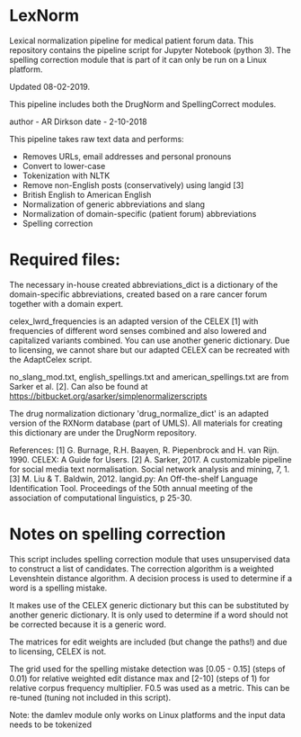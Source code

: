 # LexNorm

Lexical normalization pipeline for medical patient forum data. This repository contains the pipeline script for Jupyter Notebook (python 3). The spelling correction module that is part of it can only be run on a Linux platform. 

Updated 08-02-2019. 

This pipeline includes both the DrugNorm and SpellingCorrect modules. 

author - AR Dirkson 
date - 2-10-2018

This pipeline takes raw text data and performs: 
- Removes URLs, email addresses and personal pronouns
- Convert to lower-case
- Tokenization with NLTK 
- Remove non-English posts (conservatively) using langid [3]
- British English to American English 
- Normalization of generic abbreviations and slang 
- Normalization of domain-specific (patient forum) abbreviations 
- Spelling correction 

# Required files: 
The necessary in-house created abbreviations_dict is a dictionary of the domain-specific abbreviations, created based on a rare cancer forum together with a domain expert.

celex_lwrd_frequencies is an adapted version of the CELEX [1] with frequencies of different word senses combined and also lowered and capitalized variants combined. You can use another generic dictionary. Due to licensing, we cannot share but our adapted CELEX can be recreated with the AdaptCelex script.

no_slang_mod.txt, english_spellings.txt and american_spellings.txt are from Sarker et al. [2]. Can also be found at https://bitbucket.org/asarker/simplenormalizerscripts

The drug normalization dictionary 'drug_normalize_dict' is an adapted version of the RXNorm database (part of UMLS). All materials for creating this dictionary are under the DrugNorm repository. 

References: 
[1] G. Burnage, R.H. Baayen, R. Piepenbrock and H. van Rijn. 1990. CELEX: A Guide for Users.
[2] A. Sarker, 2017. A customizable pipeline for social media text normalisation. Social network analysis and mining, 7, 1.
[3] M. Liu & T. Baldwin, 2012. langid.py: An Off-the-shelf Language Identification Tool. Proceedings of the 50th annual meeting of the association of computational linguistics, p 25-30.

# Notes on spelling correction 

This script includes spelling correction module that uses unsupervised data to construct a list of candidates. The correction algorithm is a weighted Levenshtein distance algorithm. A decision process is used to determine if a word is a spelling mistake.

It makes use of the CELEX generic dictionary but this can be substituted by another generic dictionary. It is only used to determine if a word should not be corrected because it is a generic word.

The matrices for edit weights are included (but change the paths!) and due to licensing, CELEX is not.

The grid used for the spelling mistake detection was [0.05 - 0.15] (steps of 0.01) for relative weighted edit distance max and [2-10] (steps of 1) for relative corpus frequency multiplier. F0.5 was used as a metric. This can be re-tuned (tuning not included in this script).

Note: the damlev module only works on Linux platforms and the input data needs to be tokenized
